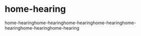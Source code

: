 # home-hearing
home-hearinghome-hearinghome-hearinghome-hearinghome-hearinghome-hearinghome-hearing
